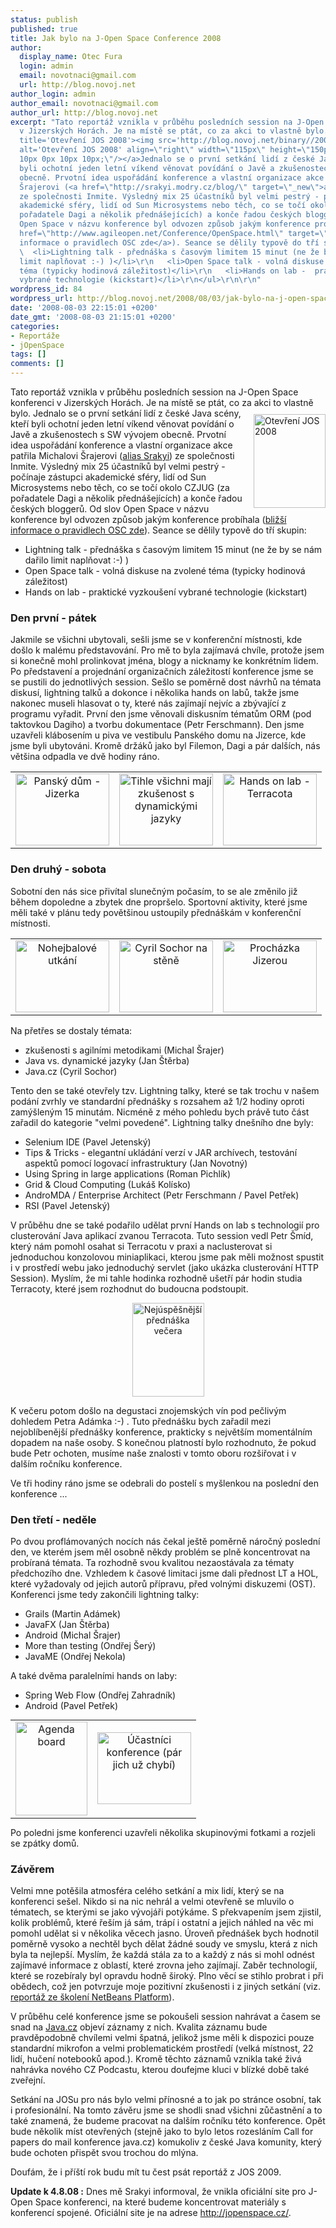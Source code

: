 ```yaml
---
status: publish
published: true
title: Jak bylo na J-Open Space Conference 2008
author:
  display_name: Otec Fura
  login: admin
  email: novotnaci@gmail.com
  url: http://blog.novoj.net
author_login: admin
author_email: novotnaci@gmail.com
author_url: http://blog.novoj.net
excerpt: "Tato reportáž vznikla v průběhu posledních session na J-Open Space konferenci
  v Jizerských Horách. Je na místě se ptát, co za akci to vlastně bylo. <a href='http://blog.novoj.net/binary//2008/08/dsc06559.JPG'
  title='Otevření JOS 2008'><img src='http://blog.novoj.net/binary//2008/08/dsc06559_thn.jpg'
  alt='Otevření JOS 2008' align=\"right\" width=\"115px\" height=\"150px\" style=\"padding:
  10px 0px 10px 10px;\"/></a>Jednalo se o první setkání lidí z české Java scény, kteří
  byli ochotní jeden letní víkend věnovat povídání o Javě a zkušenostech s SW vývojem
  obecně. Prvotní idea uspořádání konference a vlastní organizace akce patřila Michalovi
  Šrajerovi (<a href=\"http://srakyi.modry.cz/blog/\" target=\"_new\">alias Srakyi</a>)
  ze společnosti Inmite. Výsledný mix 25 účastníků byl velmi pestrý - počínaje zástupci
  akademické sféry, lidí od Sun Microsystems nebo těch, co se točí okolo CZJUG (za
  pořadatele Dagi a několik přednášejících) a konče řadou českých bloggerů. Od slov
  Open Space v názvu konference byl odvozen způsob jakým konference probíhala (<a
  href=\"http://www.agileopen.net/Conference/OpenSpace.html\" target=\"_new\">bližší
  informace o pravidlech OSC zde</a>). Seance se dělily typově do tří skupin:\r\n\r\n<ul>\r\n
  \  <li>Lightning talk - přednáška s časovým limitem 15 minut (ne že by se nám dařilo
  limit naplňovat :-) )</li>\r\n   <li>Open Space talk - volná diskuse na zvolené
  téma (typicky hodinová záležitost)</li>\r\n   <li>Hands on lab -  praktické vyzkoušení
  vybrané technologie (kickstart)</li>\r\n</ul>\r\n\r\n"
wordpress_id: 84
wordpress_url: http://blog.novoj.net/2008/08/03/jak-bylo-na-j-open-space-conference-2008/
date: '2008-08-03 22:15:01 +0200'
date_gmt: '2008-08-03 21:15:01 +0200'
categories:
- Reportáže
- jOpenSpace
tags: []
comments: []
---
```

<p>Tato reportáž vznikla v průběhu posledních session na J-Open Space konferenci v Jizerských Horách. Je na místě se ptát, co za akci to vlastně bylo. <a href='http://blog.novoj.net/binary//2008/08/dsc06559.JPG' title='Otevření JOS 2008'><img src='http://blog.novoj.net/binary//2008/08/dsc06559_thn.jpg' alt='Otevření JOS 2008' align="right" width="115px" height="150px" style="padding: 10px 0px 10px 10px;"/></a>Jednalo se o první setkání lidí z české Java scény, kteří byli ochotní jeden letní víkend věnovat povídání o Javě a zkušenostech s SW vývojem obecně. Prvotní idea uspořádání konference a vlastní organizace akce patřila Michalovi Šrajerovi (<a href="http://srakyi.modry.cz/blog/" target="_new">alias Srakyi</a>) ze společnosti Inmite. Výsledný mix 25 účastníků byl velmi pestrý - počínaje zástupci akademické sféry, lidí od Sun Microsystems nebo těch, co se točí okolo CZJUG (za pořadatele Dagi a několik přednášejících) a konče řadou českých bloggerů. Od slov Open Space v názvu konference byl odvozen způsob jakým konference probíhala (<a href="http://www.agileopen.net/Conference/OpenSpace.html" target="_new">bližší informace o pravidlech OSC zde</a>). Seance se dělily typově do tří skupin:</p>
<ul>
<li>Lightning talk - přednáška s časovým limitem 15 minut (ne že by se nám dařilo limit naplňovat :-) )</li>
<li>Open Space talk - volná diskuse na zvolené téma (typicky hodinová záležitost)</li>
<li>Hands on lab -  praktické vyzkoušení vybrané technologie (kickstart)</li>
</ul>
<p><a id="more"></a><a id="more-84"></a></p>
<h3>Den první - pátek</h3>
<p>Jakmile se všichni ubytovali, sešli jsme se v konferenční místnosti, kde došlo k malému představování. Pro mě to byla zajímavá chvíle, protože jsem si konečně mohl prolinkovat jména, blogy a nicknamy ke konkrétním lidem. Po představení a projednání organizačních záležitostí konference jsme se se pustili do jednotlivých session. Sešlo se poměrně dost návrhů na témata diskusí, lightning talků a dokonce i několika hands on labů, takže jsme nakonec museli hlasovat o ty, které nás zajímají nejvíc a zbývající z programu vyřadit. První den jsme věnovali diskusním tématům ORM (pod taktovkou Dagiho) a tvorbu dokumentace (Petr Ferschmann). Den jsme uzavřeli klábosením u piva ve vestibulu Panského domu na Jizerce, kde jsme byli ubytováni. Kromě držáků jako byl Filemon, Dagi a pár dalších, nás většina odpadla ve dvě hodiny ráno.</p>
<table cellpadding="5px" cellspacing="5px" border="0px">
<tr>
<td align="center">
<a href='http://blog.novoj.net/binary//2008/08/dsc06602.JPG' title='Panský dům - Jizerka'><img src='http://blog.novoj.net/binary//2008/08/dsc06602_thn.jpg' alt='Panský dům - Jizerka' width="150px" height="115px"/></a>
</td>
<td align="center">
<a href='http://blog.novoj.net/binary//2008/08/dsc06613.JPG' title='Tihle všichni mají zkušenost s dynamickými jazyky'><img src='http://blog.novoj.net/binary//2008/08/dsc06613_thn.jpg' alt='Tihle všichni mají zkušenost s dynamickými jazyky' width="150px" height="115px"/></a>
</td>
<td align="center">
<a href='http://blog.novoj.net/binary//2008/08/dsc06626.JPG' title='Hands on lab - Terracota'><img src='http://blog.novoj.net/binary//2008/08/dsc06626_thn.jpg' alt='Hands on lab - Terracota' width="150px" height="115px"/></a>
</td>
</tr>
</table>
<h3>Den druhý - sobota</h3>
<p>Sobotní den nás sice přivítal slunečným počasím, to se ale změnilo již během dopoledne a zbytek dne propršelo. Sportovní aktivity, které jsme měli také v plánu tedy povětšinou ustoupily přednáškám v konferenční místnosti. </p>
<table cellpadding="5px" cellspacing="5px" border="0px">
<tr>
<td align="center">
<a href='http://blog.novoj.net/binary//2008/08/dsc06631.JPG' title='Nohejbalové utkání'><img src='http://blog.novoj.net/binary//2008/08/dsc06631_thn.jpg' alt='Nohejbalové utkání' width="150px" height="115px"/></a>
</td>
<td align="center">
<a href='http://blog.novoj.net/binary//2008/08/dsc06632.JPG' title='Cyril Sochor na stěně'><img src='http://blog.novoj.net/binary//2008/08/dsc06632_thn.jpg' alt='Cyril Sochor na stěně' width="150px" height="115px"/></a>
</td>
<td align="center">
<a href='http://blog.novoj.net/binary//2008/08/dsc06641.JPG' title='Procházka Jizerou'><img src='http://blog.novoj.net/binary//2008/08/dsc06641_thn.jpg' alt='Procházka Jizerou' width="150px" height="115px"/></a>
</td>
</tr>
</table>
<p>Na přetřes se dostaly témata:</p>
<ul>
<li>zkušenosti s agilními metodikami (Michal Šrajer)</li>
<li>Java vs. dynamické jazyky (Jan Štěrba)</li>
<li>Java.cz (Cyril Sochor)</li>
</ul>
<p>Tento den se také otevřely tzv. Lightning talky, které se tak trochu v našem podání zvrhly ve standardní přednášky s rozsahem až 1/2 hodiny oproti zamýšleným 15 minutám. Nicméně z mého pohledu bych právě tuto část zařadil do kategorie "velmi povedené". Lightning talky dnešního dne byly:</p>
<ul>
<li>Selenium IDE (Pavel Jetenský)</li>
<li>Tips & Tricks - elegantní ukládání verzí v JAR archívech, testování aspektů pomocí logovací infrastruktury (Jan Novotný)</li>
<li>Using Spring in large applications (Roman Pichlík)</li>
<li>Grid & Cloud Computing (Lukáš Kolísko)</li>
<li>AndroMDA / Enterprise Architect (Petr Ferschmann / Pavel Petřek)</li>
<li>RSI (Pavel Jetenský)</li>
</ul>
<p>V průběhu dne se také podařilo udělat první Hands on lab s technologií pro clusterování Java aplikací zvanou Terracota. Tuto session vedl Petr Šmíd, který nám pomohl osahat si Terracotu v praxi a naclusterovat si jednoduchou konzolovou miniaplikaci, kterou jsme pak měli možnost spustit i v prostředí webu jako jednoduchý servlet (jako ukázka clusterování HTTP Session). Myslím, že mi tahle hodinka rozhodně ušetří pár hodin studia Terracoty, které jsem rozhodnut do budoucna podstoupit.</p>
<div align="center">
<a href='http://blog.novoj.net/binary//2008/08/dsc06670.JPG' title='Nejúspěšnější přednáška večera'><img src='http://blog.novoj.net/binary//2008/08/dsc06670_thn.jpg' alt='Nejúspěšnější přednáška večera'  width="115px" height="150px"/></a>
</div>
<p>K večeru potom došlo na degustaci znojemských vín pod pečlivým dohledem Petra Adámka :-) . Tuto přednášku bych zařadil mezi nejoblíbenější přednášky konference, prakticky s největším momentálním dopadem na naše osoby. S konečnou platností bylo rozhodnuto, že pokud bude Petr ochoten, musíme naše znalosti v tomto oboru rozšiřovat i v dalším ročníku konference.</p>
<p>Ve tři hodiny ráno jsme se odebrali do postelí s myšlenkou na poslední den konference ...</p>
<h3>Den třetí - neděle</h3>
<p>Po dvou proflámovaných nocích nás čekal ještě poměrně náročný poslední den, ve kterém jsem měl osobně někdy problém se plně koncentrovat na probíraná témata. Ta rozhodně svou kvalitou nezaostávala za tématy předchozího dne. Vzhledem k časové limitaci jsme dali přednost LT a HOL, které vyžadovaly od jejich autorů přípravu, před volnými diskuzemi (OST). Konferenci jsme tedy zakončili lightning talky:</p>
<ul>
<li>Grails (Martin Adámek)</li>
<li>JavaFX (Jan Štěrba)</li>
<li>Android (Michal Šrajer)</li>
<li>More than testing (Ondřej Šerý)</li>
<li>JavaME (Ondřej Nekola)</li>
</ul>
<p>A také dvěma paralelními hands on laby:</p>
<ul>
<li>Spring Web Flow (Ondřej Zahradník)</li>
<li>Android (Pavel Petřek)</li>
</ul>
<div align="center">
<table cellpadding="5px" cellspacing="5px" border="0px" style="margin: auto;">
<tr>
<td align="center">
<a href='http://blog.novoj.net/binary//2008/08/dsc06696.JPG' title='Agenda board'><img src='http://blog.novoj.net/binary//2008/08/dsc06696_thn.jpg' alt='Agenda board'  width="115px" height="150px"/></a>
</td>
<td align="center">
<a href='http://blog.novoj.net/binary//2008/08/03_12-06-38.jpg ' title='Účastníci konference (pár jich už chybí)'><img src='http://blog.novoj.net/binary//2008/08/03_12-06-38_thn.jpg ' alt='Účastníci konference (pár jich už chybí)'  width="150px" height="115px"/></a>
</td>
</tr>
</table>
</div>
<p>Po poledni jsme konferenci uzavřeli několika skupinovými fotkami a rozjeli se zpátky domů.</p>
<h3>Závěrem</h3>
<p>Velmi mne potěšila atmosféra celého setkání a mix lidí, který se na konferenci sešel. Nikdo si na nic nehrál a velmi otevřeně se mluvilo o tématech, se kterými se jako vývojáři potýkáme. S překvapením jsem zjistil, kolik problémů, které řeším já sám, trápí i ostatní a jejich náhled na věc mi pomohl udělat si v několika věcech jasno. Úroveň přednášek bych hodnotil poměrně vysoko a nechtěl bych dělat žádné soudy ve smyslu, která z nich byla ta nejlepší. Myslím, že každá stála za to a každý z nás si mohl odnést zajímavé informace z oblastí, které zrovna jeho zajímají. Zaběr technologií, které se rozebíraly byl opravdu hodně široký. Plno věcí se stihlo probrat i při obědech, což jen potvrzuje moje pozitivní zkušenosti i z jiných setkání (viz. <a href="http://blog.novoj.net/2008/03/08/jak-bylo-na-skoleni-netbeans-platform/" target="_new">reportáž ze školení NetBeans Platform</a>).</p>
<p>V průběhu celé konference jsme se pokoušeli session nahrávat a časem se snad na <a href="http://www.java.cz" target="_new">Java.cz</a> objeví záznamy z nich. Kvalita záznamu bude pravděpodobně chvílemi velmi špatná, jelikož jsme měli k dispozici pouze standardní mikrofon a velmi problematickém prostředí (velká místnost, 22 lidí, hučení notebooků apod.). Kromě těchto záznamů vznikla také živá nahrávka nového CZ Podcastu, kterou doufejme kluci v blízké době také zveřejní.</p>
<p>Setkání na JOSu pro nás bylo velmi přínosné a to jak po stránce osobní, tak i profesionální. Na tomto závěru jsme se shodli snad všichni zůčastnění a to také znamená, že budeme pracovat na dalším ročníku této konference. Opět bude několik míst otevřených (stejně jako to bylo letos rozesláním Call for papers do mail konference java.cz) komukoliv z české Java komunity, který bude ochoten přispět svou trochou do mlýna.</p>
<p>Doufám, že i příští rok budu mít tu čest psát reportáž z JOS 2009.</p>
<p><strong>Update k 4.8.08 :</strong> Dnes mě Srakyi informoval, že vnikla oficiální site pro J-Open Space konferenci, na které budeme koncentrovat materiály s konferencí spojené. Oficiální site je na adrese <a href="http://jopenspace.cz/" target="_new">http://jopenspace.cz/</a>.</p>
